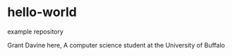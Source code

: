 # hello-world
example repository

Grant Davine here, A computer science student at the University of Buffalo
